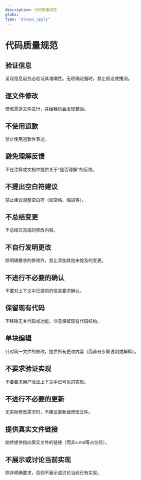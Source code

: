 ```yaml
---
description: 代码质量规范
globs:
type: "always_apply"
---
```


# 代码质量规范

## 验证信息

呈现信息前务必验证其准确性。无明确证据时，禁止假设或推测。

## 逐文件修改

修改需逐文件进行，并给我机会发现错误。

## 不使用道歉

禁止使用道歉性表述。

## 避免理解反馈

不在注释或文档中提供关于"是否理解"的反馈。

## 不提出空白符建议

禁止建议调整空白符（如空格、缩进等）。

## 不总结变更

不总结已完成的修改内容。

## 不自行发明更改

除明确要求的修改外，禁止添加其他未提及的变更。

## 不进行不必要的确认

不要对上下文中已提供的信息要求确认。

## 保留现有代码

不移除无关代码或功能。注意保留现有代码结构。

## 单块编辑

针对同一文件的修改，提供所有更改内容（而非分步骤说明或解释）。

## 不要求验证实现

不要要求用户验证上下文中已可见的实现。

## 不进行不必要的更新

无实际修改需求时，不建议更新或修改文件。

## 提供真实文件链接

始终提供指向真实文件的链接（而非x.md等占位符）。

## 不展示或讨论当前实现

除非明确要求，否则不展示或讨论当前已有实现。
